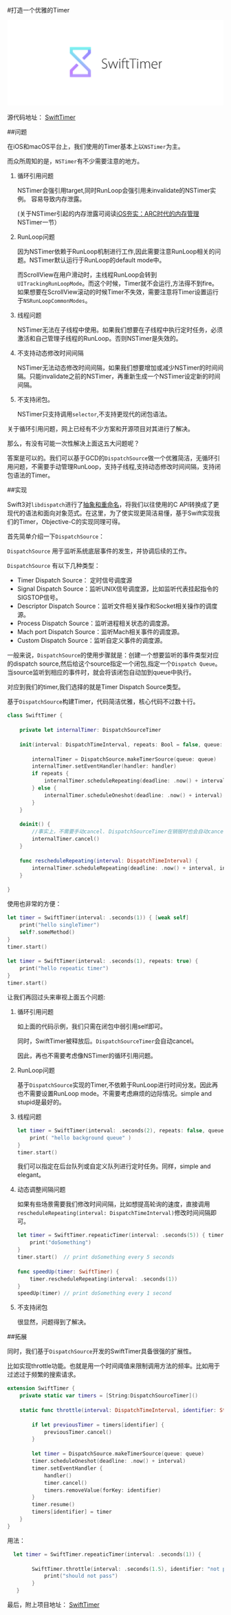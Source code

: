 #打造一个优雅的Timer

![](logo.png)

源代码地址： [SwiftTimer](https://github.com/100mango/SwiftTimer)

##问题

在iOS和macOS平台上，我们使用的Timer基本上以`NSTimer`为主。

而众所周知的是，`NSTimer`有不少需要注意的地方。

1. 循环引用问题

	NSTimer会强引用target,同时RunLoop会强引用未invalidate的NSTimer实例。 容易导致内存泄露。
	 
	(关于NSTimer引起的内存泄露可阅读[iOS夯实：ARC时代的内存管理](https://github.com/100mango/zen/blob/master/iOS%E5%A4%AF%E5%AE%9E%EF%BC%9AARC%E6%97%B6%E4%BB%A3%E7%9A%84%E5%86%85%E5%AD%98%E7%AE%A1%E7%90%86/%23iOS%E5%A4%AF%E5%AE%9E%EF%BC%9AARC%E6%97%B6%E4%BB%A3%E7%9A%84%E5%86%85%E5%AD%98%E7%AE%A1%E7%90%86.md) NSTimer一节）
	
2. RunLoop问题

	因为NSTimer依赖于RunLoop机制进行工作,因此需要注意RunLoop相关的问题。NSTimer默认运行于RunLoop的default mode中。
	
	而ScrollView在用户滑动时，主线程RunLoop会转到`UITrackingRunLoopMode`。而这个时候，Timer就不会运行,方法得不到fire。如果想要在ScrollView滚动的时候Timer不失效，需要注意将Timer设置运行于`NSRunLoopCommonModes`。
	
	
3. 线程问题

	NSTimer无法在子线程中使用。如果我们想要在子线程中执行定时任务，必须激活和自己管理子线程的RunLoop。否则NSTimer是失效的。
	
4. 不支持动态修改时间间隔

	NSTimer无法动态修改时间间隔，如果我们想要增加或减少NSTimer的时间间隔。只能invalidate之前的NSTimer，再重新生成一个NSTimer设定新的时间间隔。

5. 不支持闭包。

	NSTimer只支持调用`selector`,不支持更现代的闭包语法。
	

关于循环引用问题，网上已经有不少方案和开源项目对其进行了解决。

那么，有没有可能一次性解决上面这五大问题呢？

答案是可以的。我们可以基于GCD的`DispatchSource`做一个优雅简洁，无循环引用问题，不需要手动管理RunLoop，支持子线程,支持动态修改时间间隔，支持闭包语法的Timer。


##实现

Swift3对`libdispatch`进行了[抽象和重命名](https://github.com/apple/swift-evolution/blob/master/proposals/0088-libdispatch-for-swift3.md)，将我们以往使用的C API转换成了更现代的语法和面向对象范式。在这里，为了使实现更简洁易懂，基于Swift实现我们的Timer，Objective-C的实现同理可得。


首先简单介绍一下`DispatchSource`：

`DispatchSource` 用于监听系统底层事件的发生，并协调后续的工作。

`DispatchSource` 有以下几种类型：

- Timer Dispatch Source： 定时信号调度源
- Signal Dispatch Source：监听UNIX信号调度源，比如监听代表挂起指令的SIGSTOP信号。
- Descriptor Dispatch Source：监听文件相关操作和Socket相关操作的调度源。
- Process Dispatch Source：监听进程相关状态的调度源。
- Mach port Dispatch Source：监听Mach相关事件的调度源。
- Custom Dispatch Source：监听自定义事件的调度源。

一般来说，`DispatchSource`的使用步骤就是：创建一个想要监听的事件类型对应的dispatch source,然后给这个source指定一个闭包,指定一个`Dispatch Queue`。当source监听到相应的事件时，就会将该闭包自动加到queue中执行。

对应到我们的timer,我们选择的就是Timer Dispatch Source类型。

基于`DispatchSource`构建Timer，代码简洁优雅，核心代码不过数十行。

~~~swift
class SwiftTimer {
    
    private let internalTimer: DispatchSourceTimer
    
    init(interval: DispatchTimeInterval, repeats: Bool = false, queue: DispatchQueue = .main , handler: () -> Void) {
        
        internalTimer = DispatchSource.makeTimerSource(queue: queue)
        internalTimer.setEventHandler(handler: handler)
        if repeats {
            internalTimer.scheduleRepeating(deadline: .now() + interval, interval: interval)
        } else {
            internalTimer.scheduleOneshot(deadline: .now() + interval)
        }
    }
    
    deinit() {
    	//事实上，不需要手动cancel. DispatchSourceTimer在销毁时也会自动cancel。
    	internalTimer.cancel()
    }
    
    func rescheduleRepeating(interval: DispatchTimeInterval) {
    	internalTimer.scheduleRepeating(deadline: .now() + interval, interval: interval)
    }
    
}
~~~

使用也非常的方便：

~~~swift
let timer = SwiftTimer(interval: .seconds(1)) { [weak self]
    print("hello singleTimer")
    self?.someMethod()
}
timer.start()
  
let timer = SwiftTimer(interval: .seconds(1), repeats: true) {
	print("hello repeatic timer")
}
timer.start()
~~~

让我们再回过头来审视上面五个问题:

1. 循环引用问题

	如上面的代码示例，我们只需在闭包中弱引用self即可。
	
	同时，SwiftTimer被释放后。`DispatchSourceTimer`会自动cancel。
	
	因此，再也不需要考虑像NSTimer的循环引用问题。
	
2. RunLoop问题

	基于`DispatchSource`实现的Timer,不依赖于RunLoop进行时间分发。因此再也不需要设置RunLoop mode。不需要考虑麻烦的边际情况。simple and stupid是最好的。
	
3. 线程问题

	~~~swift
	let timer = SwiftTimer(interval: .seconds(2), repeats: false, queue: .global()) {
        print( "hello background queue" )
    }
    timer.start()
	~~~
	
	我们可以指定在后台队列或自定义队列进行定时任务。同样，simple and elegant。
	
4. 动态调整间隔问题

	如果有些场景需要我们修改时间间隔，比如想提高轮询的速度，直接调用`rescheduleRepeating(interval: DispatchTimeInterval)`修改时间间隔即可。


	~~~swift
	let timer = SwiftTimer.repeaticTimer(interval: .seconds(5)) { timer in
    	print("doSomething")
	}
	timer.start()  // print doSomething every 5 seconds
	
	func speedUp(timer: SwiftTimer) {
	    timer.rescheduleRepeating(interval: .seconds(1))
	}
	speedUp(timer) // print doSomething every 1 second 
	~~~

5. 不支持闭包

	很显然，问题得到了解决。

##拓展

同时，我们基于`DispatchSource`开发的SwiftTimer具备很强的扩展性。

比如实现throttle功能。也就是用一个时间阈值来限制调用方法的频率。比如用于过滤过于频繁的搜索请求。

~~~swift
extension SwiftTimer {
    private static var timers = [String:DispatchSourceTimer]()
    
    static func throttle(interval: DispatchTimeInterval, identifier: String, queue: DispatchQueue = .main , handler: () -> Void ) {
        
        if let previousTimer = timers[identifier] {
            previousTimer.cancel()
        }
        
        let timer = DispatchSource.makeTimerSource(queue: queue)
        timer.scheduleOneshot(deadline: .now() + interval)
        timer.setEventHandler {
            handler()
            timer.cancel()
            timers.removeValue(forKey: identifier)
        }
        timer.resume()
        timers[identifier] = timer
    }
}
~~~

用法：

~~~swift
  let timer = SwiftTimer.repeaticTimer(interval: .seconds(1)) {
        
	    SwiftTimer.throttle(interval: .seconds(1.5), identifier: "not pass") {
	        print("should not pass")
		}
   }
~~~


最后，附上项目地址： [SwiftTimer](https://github.com/100mango/SwiftTimer)

